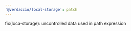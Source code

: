 ```yaml
---
'@verdaccio/local-storage': patch
---
```


fix(loca-storage): uncontrolled data used in path expression
